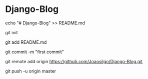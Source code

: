 # Django-Blog

echo "# Django-Blog" >> README.md

git init

git add README.md

git commit -m "first commit"

git remote add origin https://github.com/Joaosilgo/Django-Blog.git

git push -u origin master
                
